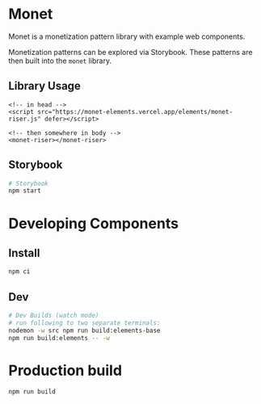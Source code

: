 # Monet

Monet is a monetization pattern library with example web components.

Monetization patterns can be explored via Storybook. These patterns are then built into the `monet` library.

## Library Usage

```
<!-- in head -->
<script src="https://monet-elements.vercel.app/elements/monet-riser.js" defer></script>

<!-- then somewhere in body -->
<monet-riser></monet-riser>
```

## Storybook

```bash
# Storybook
npm start
```

# Developing Components

## Install

```bash
npm ci
```

## Dev

```bash
# Dev Builds (watch mode)
# run following to two separate terminals:
nodemon -w src npm run build:elements-base
npm run build:elements -- -w
```

# Production build

```bash
npm run build
```

